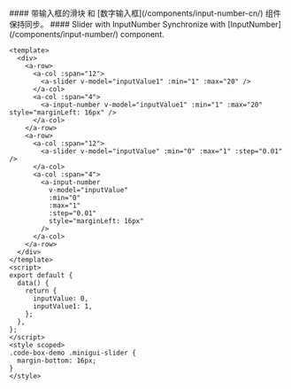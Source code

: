 <cn>
#### 带输入框的滑块
和 [数字输入框](/components/input-number-cn/) 组件保持同步。
</cn>

<us>
#### Slider with InputNumber
Synchronize with [InputNumber](/components/input-number/) component.
</us>

```vue
<template>
  <div>
    <a-row>
      <a-col :span="12">
        <a-slider v-model="inputValue1" :min="1" :max="20" />
      </a-col>
      <a-col :span="4">
        <a-input-number v-model="inputValue1" :min="1" :max="20" style="marginLeft: 16px" />
      </a-col>
    </a-row>
    <a-row>
      <a-col :span="12">
        <a-slider v-model="inputValue" :min="0" :max="1" :step="0.01" />
      </a-col>
      <a-col :span="4">
        <a-input-number
          v-model="inputValue"
          :min="0"
          :max="1"
          :step="0.01"
          style="marginLeft: 16px"
        />
      </a-col>
    </a-row>
  </div>
</template>
<script>
export default {
  data() {
    return {
      inputValue: 0,
      inputValue1: 1,
    };
  },
};
</script>
<style scoped>
.code-box-demo .minigui-slider {
  margin-bottom: 16px;
}
</style>
```
